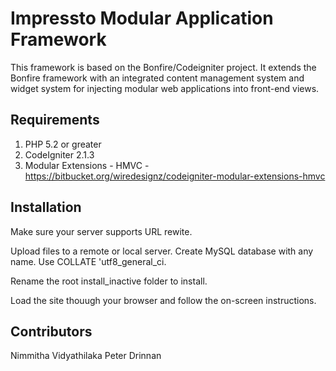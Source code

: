 # Impressto Modular Application Framework

This framework is based on the Bonfire/Codeigniter project. It extends the Bonfire framework with an integrated content management system
and widget system for injecting modular web applications into front-end views. 


## Requirements

1. PHP 5.2 or greater
2. CodeIgniter 2.1.3
3. Modular Extensions - HMVC - https://bitbucket.org/wiredesignz/codeigniter-modular-extensions-hmvc


## Installation

Make sure your server supports URL rewite. 

Upload files to a remote or local server. Create MySQL database with any name.  Use COLLATE 'utf8_general_ci.
 
Rename the root install_inactive folder to install. 

Load the site thouugh your browser and follow the on-screen instructions.


## Contributors

Nimmitha Vidyathilaka
Peter Drinnan
